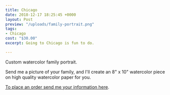 ```yaml
---
title: Chicago
date: 2018-12-17 18:25:45 +0000
layout: Post
preview: "/uploads/family-portrait.png"
tags:
- Chicago
cost: "$30.00"
excerpt: Going to Chicago is fun to do.

---
```

Custom watercolor family portrait.

Send me a picture of your family, and I'll create an 8" x 10" watercolor piece on high quality watercolor paper for you.

[To place an order send me your information here](https://artbymegannacc.com/contact/).